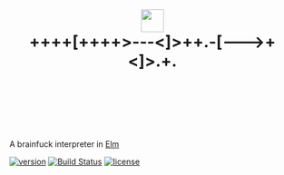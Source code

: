 <h1 align="center">
	<br/>
	<br/>
	<br/>
	<img src="https://avatars0.githubusercontent.com/u/4359353?v=3&s=280" width=40 />
	<br />
	++++[++++>---<]>++.-[--->+<]>.+.
	<br/>
	<br/>
	<br/>
	<br/>
</h1>

A brainfuck interpreter in [Elm](http://elm-lang.org/)

[![version](https://img.shields.io/badge/version-2.0.1-green.svg?style=flat-square)](http://package.elm-lang.org/packages/robinpokorny/elm-brainfuck/)
[![Build Status](https://img.shields.io/badge/build-passed-brightgreen.svg?style=flat-square)](https://semaphoreci.com/robinpokorny/elm-brainfuck)
[![license](https://img.shields.io/badge/license-MIT-blue.svg?style=flat-square)](LICENSE)
